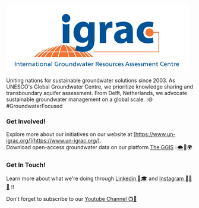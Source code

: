 ![Uniting nations for sustainable groundwater solutions since 2003. As UNESCO's Global Groundwater Centre, we prioritize knowledge sharing and transboundary aquifer assessment. From Delft, Netherlands, we advocate sustainable groundwater management on a global scale. 💧🌐 #GroundwaterFocused](https://github.com/UNIGRAC/.github/blob/main/igrac_logo.png)

Uniting nations for sustainable groundwater solutions since 2003. As UNESCO's Global Groundwater Centre, we prioritize knowledge sharing and transboundary aquifer assessment. From Delft, Netherlands, we advocate sustainable groundwater management on a global scale. 💧🌐 #GroundwaterFocused

### Get Involved!
Explore more about our initiatives on our website at [https://www.un-igrac.org/](https://www.un-igrac.org/).  
Download open-access groundwater data on our platform [The GGIS](https://ggis.un-igrac.org/) 💧🌨️🌱🌍

### Get In Touch!

Learn more about what we're doing through [Linkedin 💼🎓](https://www.linkedin.com/company/igrac/mycompany/) and [Instagram 📸🎨 🌴](https://instagram.com/unescoigrac?igshid=MmVlMjlkMTBhMg==) !!

Don't forget to subscribe to our [Youtube Channel 📺🚀](https://www.youtube.com/@igrac-internationalgroundw5640/videos)


